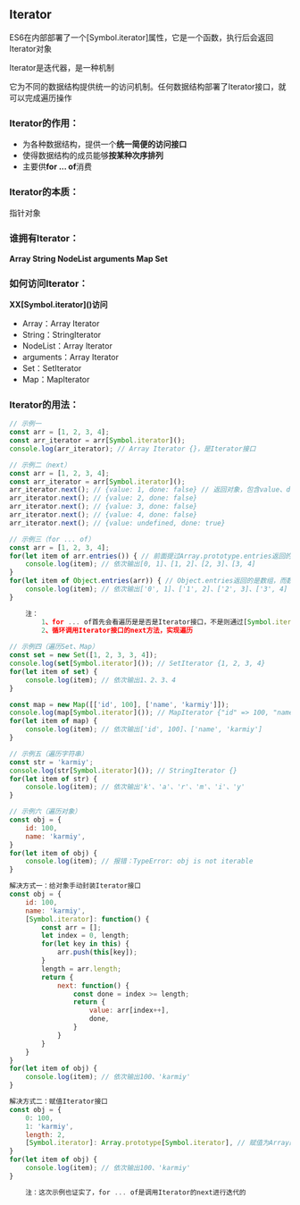 ## Iterator

ES6在内部部署了一个\[Symbol.iterator]属性，它是一个函数，执行后会返回Iterator对象

Iterator是迭代器，是一种机制

它为不同的数据结构提供统一的访问机制。任何数据结构部署了Iterator接口，就可以完成遍历操作

### Iterator的作用：

- 为各种数据结构，提供一个**统一简便的访问接口**
- 使得数据结构的成员能够**按某种次序排列**
- 主要供**for ... of**消费

### Iterator的本质：

指针对象

### 谁拥有Iterator：

**Array String NodeList arguments Map Set**


### 如何访问Iterator：

**XX\[Symbol.iterator]()访问**

- Array：Array Iterator
- String：StringIterator
- NodeList：Array Iterator
- arguments：Array Iterator
- Set：SetIterator 
- Map：MapIterator 

### Iterator的用法：

```js
// 示例一
const arr = [1, 2, 3, 4];
const arr_iterator = arr[Symbol.iterator]();
console.log(arr_iterator); // Array Iterator {}，是Iterator接口

// 示例二（next）
const arr = [1, 2, 3, 4];
const arr_iterator = arr[Symbol.iterator]();
arr_iterator.next(); // {value: 1, done: false} // 返回对象，包含value、done2个属性，value代表当前迭代的值，done表示是否迭代结束
arr_iterator.next(); // {value: 2, done: false}
arr_iterator.next(); // {value: 3, done: false}
arr_iterator.next(); // {value: 4, done: false}
arr_iterator.next(); // {value: undefined, done: true}

// 示例三（for ... of）
const arr = [1, 2, 3, 4];
for(let item of arr.entries()) { // 前面提过Array.prototype.entries返回的是Iterator接口
    console.log(item); // 依次输出[0, 1]、[1, 2]、[2, 3]、[3, 4]
}
for(let item of Object.entries(arr)) { // Object.entries返回的是数组，而数组拥有Iterator接口，所以可以for ... of遍历
    console.log(item); // 依次输出['0', 1]、['1', 2]、['2', 3]、['3', 4]
}

    注：
        1、for ... of首先会看遍历是是否是Iterator接口，不是则通过[Symbol.iterator]()去获取
        2、循环调用Iterator接口的next方法，实现遍历
        
// 示例四（遍历Set、Map）
const set = new Set([1, 2, 3, 3, 4]);
console.log(set[Symbol.iterator]()); // SetIterator {1, 2, 3, 4}
for(let item of set) {
    console.log(item); // 依次输出1、2、3、4
}

const map = new Map([['id', 100], ['name', 'karmiy']]);
console.log(map[Symbol.iterator]()); // MapIterator {"id" => 100, "name" => "karmiy"}
for(let item of map) {
    console.log(item); // 依次输出['id', 100]、['name', 'karmiy']
}

// 示例五（遍历字符串）
const str = 'karmiy';
console.log(str[Symbol.iterator]()); // StringIterator {}
for(let item of str) {
    console.log(item); // 依次输出'k'、'a'、'r'、'm'、'i'、'y'
}

// 示例六（遍历对象）
const obj = {
    id: 100,
    name: 'karmiy',
}
for(let item of obj) {
    console.log(item); // 报错：TypeError: obj is not iterable
}

解决方式一：给对象手动封装Iterator接口
const obj = {
    id: 100,
    name: 'karmiy',
    [Symbol.iterator]: function() {
        const arr = [];
        let index = 0, length;
        for(let key in this) {
            arr.push(this[key]);
        }
        length = arr.length;
        return {
            next: function() {
                const done = index >= length;
                return {
                    value: arr[index++],
                    done,
                }
            }
        }
    }
}
for(let item of obj) {
    console.log(item); // 依次输出100、'karmiy'
}

解决方式二：赋值Iterator接口
const obj = {
    0: 100,
    1: 'karmiy',
    length: 2,
    [Symbol.iterator]: Array.prototype[Symbol.iterator], // 赋值为Array的Iterator接口
}
for(let item of obj) {
    console.log(item); // 依次输出100、'karmiy'
}

    注：这次示例也证实了，for ... of是调用Iterator的next进行迭代的
```

